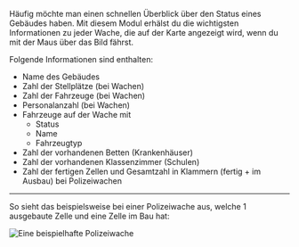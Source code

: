 Häufig möchte man einen schnellen Überblick über den Status eines Gebäudes haben.
Mit diesem Modul erhälst du die wichtigsten Informationen zu jeder Wache, die auf der Karte angezeigt wird, wenn du mit der Maus über das Bild fährst.

Folgende Informationen sind enthalten:

* Name des Gebäudes
* Zahl der Stellplätze (bei Wachen)
* Zahl der Fahrzeuge (bei Wachen)
* Personalanzahl (bei Wachen)
* Fahrzeuge auf der Wache mit
    * Status
    * Name
    * Fahrzeugtyp
* Zahl der vorhandenen Betten (Krankenhäuser)
* Zahl der vorhandenen Klassenzimmer (Schulen)
* Zahl der fertigen Zellen und Gesamtzahl in Klammern (fertig + im Ausbau) bei Polizeiwachen

***

So sieht das beispielsweise bei einer Polizeiwache aus, welche 1 ausgebaute Zelle und eine Zelle im Bau hat:

![Eine beispielhafte Polizeiwache](./polizei.png)

